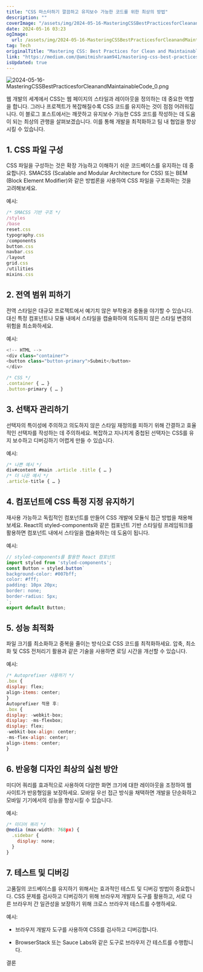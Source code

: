 ```yaml
---
title: "CSS 마스터하기 깔끔하고 유지보수 가능한 코드를 위한 최상의 방법"
description: ""
coverImage: "/assets/img/2024-05-16-MasteringCSSBestPracticesforCleanandMaintainableCode_0.png"
date: 2024-05-16 03:23
ogImage: 
  url: /assets/img/2024-05-16-MasteringCSSBestPracticesforCleanandMaintainableCode_0.png
tag: Tech
originalTitle: "Mastering CSS: Best Practices for Clean and Maintainable Code"
link: "https://medium.com/@amitmishraam941/mastering-css-best-practices-for-clean-and-maintainable-code-a4aa3699333a"
isUpdated: true
---
```





![2024-05-16-MasteringCSSBestPracticesforCleanandMaintainableCode_0.png](/assets/img/2024-05-16-MasteringCSSBestPracticesforCleanandMaintainableCode_0.png)

웹 개발의 세계에서 CSS는 웹 페이지의 스타일과 레이아웃을 정의하는 데 중요한 역할을 합니다. 그러나 프로젝트가 복잡해질수록 CSS 코드를 유지하는 것이 점점 어려워집니다. 이 블로그 포스트에서는 깨끗하고 유지보수 가능한 CSS 코드를 작성하는 데 도움이 되는 최상의 관행을 살펴보겠습니다. 이를 통해 개발을 최적화하고 팀 내 협업을 향상시킬 수 있습니다.

## 1. CSS 파일 구성

CSS 파일을 구성하는 것은 확장 가능하고 이해하기 쉬운 코드베이스를 유지하는 데 중요합니다. SMACSS (Scalable and Modular Architecture for CSS) 또는 BEM (Block Element Modifier)와 같은 방법론을 사용하여 CSS 파일을 구조화하는 것을 고려해보세요.



예시:

```js
/* SMACSS 기반 구조 */
/styles
/base
reset.css
typography.css
/components
button.css
navbar.css
/layout
grid.css
/utilities
mixins.css
```

## 2. 전역 범위 피하기

전역 스타일은 대규모 프로젝트에서 예기치 않은 부작용과 충돌을 야기할 수 있습니다. 대신 특정 컴포넌트나 모듈 내에서 스타일을 캡슐화하여 의도하지 않은 스타일 변경의 위험을 최소화하세요.



예시:

```js
<!-- HTML -->
<div class="container">
<button class="button-primary">Submit</button>
</div>

/* CSS */
.container { … }
.button-primary { … }
```

## 3. 선택자 관리하기

선택자의 특이성에 주의하고 의도하지 않은 스타일 재정의를 피하기 위해 간결하고 효율적인 선택자를 작성하는 데 주의하세요. 복잡하고 지나치게 중첩된 선택자는 CSS를 유지 보수하고 디버깅하기 어렵게 만들 수 있습니다.



예시:

```js
/* 나쁜 예시 */
div#content #main .article .title { … }
/* 더 나은 예시 */
.article-title { … }
```

## 4. 컴포넌트에 CSS 특정 지정 유지하기

재사용 가능하고 독립적인 컴포넌트를 만들어 CSS 개발에 모듈식 접근 방법을 채용해보세요. React의 styled-components와 같은 컴포넌트 기반 스타일링 프레임워크를 활용하면 컴포넌트 내에서 스타일을 캡슐화하는 데 도움이 됩니다.



예시:

```js
// styled-components를 활용한 React 컴포넌트
import styled from 'styled-components';
const Button = styled.button`
background-color: #007bff;
color: #fff;
padding: 10px 20px;
border: none;
border-radius: 5px;
`;
export default Button;
```

## 5. 성능 최적화

파일 크기를 최소화하고 중복을 줄이는 방식으로 CSS 코드를 최적화하세요. 압축, 최소화 및 CSS 전처리기 활용과 같은 기술을 사용하면 로딩 시간을 개선할 수 있습니다.



예시:

```js
/* Autoprefixer 사용하기 */
.box {
display: flex;
align-items: center;
}
Autoprefixer 적용 후:
.box {
display: -webkit-box;
display: -ms-flexbox;
display: flex;
-webkit-box-align: center;
-ms-flex-align: center;
align-items: center;
}
```

## 6. 반응형 디자인 최상의 실천 방안

미디어 쿼리를 효과적으로 사용하여 다양한 화면 크기에 대한 레이아웃을 조정하여 웹 사이트가 반응형임을 보장하세요. 모바일 우선 접근 방식을 채택하면 개발을 단순화하고 모바일 기기에서의 성능을 향상시킬 수 있습니다.



예시:

```js
/* 미디어 쿼리 */
@media (max-width: 768px) {
  .sidebar {
    display: none;
  }
}
```

## 7. 테스트 및 디버깅

고품질의 코드베이스를 유지하기 위해서는 효과적인 테스트 및 디버깅 방법이 중요합니다. CSS 문제를 검사하고 디버깅하기 위해 브라우저 개발자 도구를 활용하고, 서로 다른 브라우저 간 일관성을 보장하기 위해 크로스 브라우저 테스트를 수행하세요.



예시:

- 브라우저 개발자 도구를 사용하여 CSS를 검사하고 디버깅합니다.

- BrowserStack 또는 Sauce Labs와 같은 도구로 브라우저 간 테스트를 수행합니다.

결론